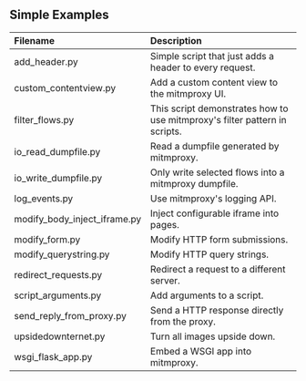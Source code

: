 ## Simple Examples

| Filename                     | Description                                                                |
|:-----------------------------|:---------------------------------------------------------------------------|
| add_header.py                | Simple script that just adds a header to every request.                    |
| custom_contentview.py        | Add a custom content view to the mitmproxy UI.                             |
| filter_flows.py              | This script demonstrates how to use mitmproxy's filter pattern in scripts. |
| io_read_dumpfile.py          | Read a dumpfile generated by mitmproxy.                                    |
| io_write_dumpfile.py         | Only write selected flows into a mitmproxy dumpfile.                       |
| log_events.py                   | Use mitmproxy's logging API.                                            |
| modify_body_inject_iframe.py | Inject configurable iframe into pages.                                     |
| modify_form.py               | Modify HTTP form submissions.                                              |
| modify_querystring.py        | Modify HTTP query strings.                                                 |
| redirect_requests.py         | Redirect a request to a different server.                                  |
| script_arguments.py          | Add arguments to a script.                                                 |
| send_reply_from_proxy.py     | Send a HTTP response directly from the proxy.                              |
| upsidedownternet.py          | Turn all images upside down.                                               |
| wsgi_flask_app.py            | Embed a WSGI app into mitmproxy.                                           |
